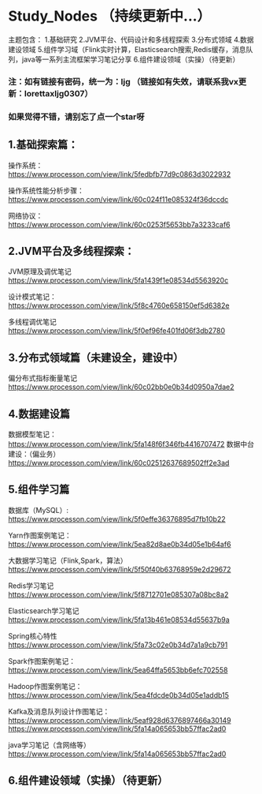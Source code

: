 # Study_Nodes （持续更新中...）
主题包含：
  1.基础研究
  2.JVM平台、代码设计和多线程探索
  3.分布式领域
  4.数据建设领域
  5.组件学习域（Flink实时计算，Elasticsearch搜索,Redis缓存，消息队列，java等一系列主流框架学习笔记分享
  6.组件建设领域（实操）（待更新）
  

### 注：如有链接有密码，统一为：ljg  （链接如有失效，请联系我vx更新：lorettaxljg0307）
### 如果觉得不错，请别忘了点一个star呀

## 1.基础探索篇：

  操作系统：
  https://www.processon.com/view/link/5fedbfb77d9c0863d3022932

  操作系统性能分析步骤：
  https://www.processon.com/view/link/60c024f11e085324f36dccdc

  网络协议：
  https://www.processon.com/view/link/60c0253f5653bb7a3233caf6

## 2.JVM平台及多线程探索：

  JVM原理及调优笔记
  https://www.processon.com/view/link/5fa1439f1e08534d5563920c

  设计模式笔记：
  https://www.processon.com/view/link/5f8c4760e658150ef5d6382e

  多线程调优笔记
  https://www.processon.com/view/link/5f0ef96fe401fd06f3db2780

## 3.分布式领域篇（未建设全，建设中）

  偏分布式指标衡量笔记
  https://www.processon.com/view/link/60c02bb0e0b34d0950a7dae2

## 4.数据建设篇

  数据模型笔记：
  https://www.processon.com/view/link/5fa148f6f346fb4416707472
  数据中台建设：（偏业务）
  https://www.processon.com/view/link/60c02512637689502ff2e3ad

## 5.组件学习篇

   数据库（MySQL）:
   https://www.processon.com/view/link/5f0effe36376895d7fb10b22

  Yarn作图案例笔记：
  https://www.processon.com/view/link/5ea82d8ae0b34d05e1b64af6

  大数据学习笔记（Flink,Spark，算法）
  https://www.processon.com/view/link/5f50f40b63768959e2d29672

  Redis学习笔记
  https://www.processon.com/view/link/5f8712701e085307a08bc8a2

  Elasticsearch学习笔记
  https://www.processon.com/view/link/5fa13b461e08534d55637b9a

  Spring核心特性
  https://www.processon.com/view/link/5fa73c02e0b34d7a1a9cb791

  Spark作图案例笔记：
  https://www.processon.com/view/link/5ea64ffa5653bb6efc702558

  Hadoop作图案例笔记：
  https://www.processon.com/view/link/5ea4fdcde0b34d05e1addb15

  Kafka及消息队列设计作图笔记：
  https://www.processon.com/view/link/5eaf928d6376897466a30149
  https://www.processon.com/view/link/5fa14a065653bb57ffac2ad0

  java学习笔记（含网络等）
  https://www.processon.com/view/link/5fa14a065653bb57ffac2ad0


## 6.组件建设领域（实操）（待更新）

